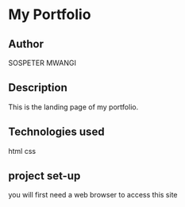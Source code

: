# My Portfolio

## Author
SOSPETER MWANGI
## Description
This is the landing page of my portfolio.

## Technologies used
html
css
## project set-up
you will first need a web browser to access this site
